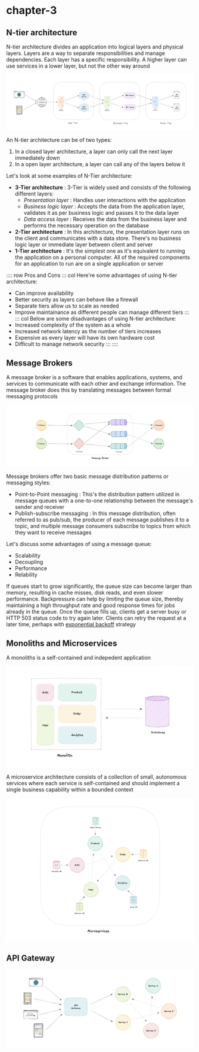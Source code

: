 # chapter-3

## N-tier architecture
N-tier architecture divides an application into logical layers and physical layers. Layers are a way to separate responsibilities and manage dependencies. Each layer has a specific responsibility. A higher layer can use services in a lower layer, but not the other way around

![N-tier architecture](./FILES/chapter-3.md/c3e42102.png)


An N-tier architecture can be of two types:
1. In a closed layer architecture, a layer can only call the next layer immediately down
2. In a open layer architecture, a layer can call any of the layers below it

Let's look at some examples of N-Tier architecture:
+ **3-Tier architecture** : 3-Tier is widely used and consists of the following different layers:
  + *Presentation layer* : Handles user interactions with the application
  + *Business logic layer* : Accepts the data from the application layer, validates it as per business logic and passes it to the data layer
  + *Data access layer* : Receives the data from the business layer and performs the necessary operation on the database
+ **2-Tier architecture** : In this architecture, the presentation layer runs on the client and communicates with a data store. There's no business logic layer or immediate layer between client and server
+ **1-Tier architecture** : It's the simplest one as it's equivalent to running the application on a personal computer. All of the required components for an application to run are on a single application or server

:::: row Pros and Cons
::: col
Here're some advantages of using N-tier architecture:
+ Can improve availability
+ Better security as layers can behave like a firewall
+ Separate tiers allow us to scale as needed
+ Improve maintainance as different people can manage different tiers
:::
::: col
Below are some disadvantages of using N-tier architecture:
+ Increased complexity of the system as a whole
+ Increased network latency as the number of tiers increases
+ Expensive as every layer will have its own hardware cost
+ Difficult to manage network security
:::
::::




## Message Brokers
A message broker is a software that enables applications, systems, and services to communicate with each other and exchange information. The message broker does this by translating messages between formal messaging protocols

![message brokers](./FILES/chapter-3.md/42d8c4b1.png)

Message brokers offer two basic message distribution patterns or messaging styles:
+ Point-to-Point messaging : This's the distribution pattern utilized in message queues with a one-to-one relationship between the message's sender and receiver
+ Publish-subscribe messaging : In this message distribution, often referred to as pub/sub, the producer of each message publishes it to a topic, and multiple message consumers subscribe to topics from which they want to receive messages

Let's discuss some advantages of using a message queue:
+ Scalability
+ Decoupling
+ Performance
+ Relability


If queues start to grow significantly, the queue size can become larger than memory, resulting in cache misses, disk reads, and even slower performance. Backpressure can help by limiting the queue size, thereby maintaining a high throughput rate and good response times for jobs already in the queue. Once the queue fills up, clients get a server busy or HTTP 503 status code to try again later. Clients can retry the request at a later time, perhaps with [exponential backoff](https://en.wikipedia.org/wiki/Exponential_backoff) strategy

## Monoliths and Microservices
A monoliths is a self-contained and indepedent application

![monoliths](./FILES/chapter-3.md/28c41935.png)

A microservice architecture consists of a collection of small, autonomous services where each service is self-contained and should implement a single business capability within a bounded context

![microservices](./FILES/chapter-3.md/34e74a01.png)


## API Gateway
![API Gateway](./FILES/chapter-3.md/748114fb.png)